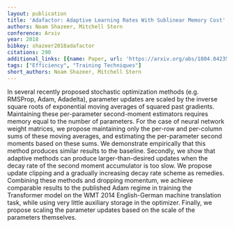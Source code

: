 ```yaml
---
layout: publication
title: 'Adafactor: Adaptive Learning Rates With Sublinear Memory Cost'
authors: Noam Shazeer, Mitchell Stern
conference: Arxiv
year: 2018
bibkey: shazeer2018adafactor
citations: 290
additional_links: [{name: Paper, url: 'https://arxiv.org/abs/1804.04235'}]
tags: ["Efficiency", "Training Techniques"]
short_authors: Noam Shazeer, Mitchell Stern
---
```

In several recently proposed stochastic optimization methods (e.g. RMSProp,
Adam, Adadelta), parameter updates are scaled by the inverse square roots of
exponential moving averages of squared past gradients. Maintaining these
per-parameter second-moment estimators requires memory equal to the number of
parameters. For the case of neural network weight matrices, we propose
maintaining only the per-row and per-column sums of these moving averages, and
estimating the per-parameter second moments based on these sums. We demonstrate
empirically that this method produces similar results to the baseline.
Secondly, we show that adaptive methods can produce larger-than-desired updates
when the decay rate of the second moment accumulator is too slow. We propose
update clipping and a gradually increasing decay rate scheme as remedies.
Combining these methods and dropping momentum, we achieve comparable results to
the published Adam regime in training the Transformer model on the WMT 2014
English-German machine translation task, while using very little auxiliary
storage in the optimizer. Finally, we propose scaling the parameter updates
based on the scale of the parameters themselves.